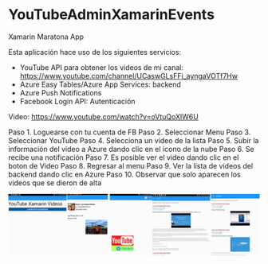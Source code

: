 # YouTubeAdminXamarinEvents
Xamarin Maratona App

Esta aplicación hace uso de los siguientes servicios:

* YouTube API para obtener los videos de mi canal: https://www.youtube.com/channel/UCaswGLsFFj_ayngaVOTf7Hw
* Azure Easy Tables/Azure App Services: backend 
* Azure Push Notifications
* Facebook Login API: Autenticación

Video: https://www.youtube.com/watch?v=oVtuQoXlW6U

Paso 1. Loguearse con tu cuenta de FB
Paso 2. Seleccionar Menu
Paso 3. Seleccionar YouTube
Paso 4. Selecciona un video de la lista
Paso 5. Subir la información del video a Azure dando clic en el icono de la nube
Paso 6. Se recibe una notificación
Paso 7. Es posible ver el video dando clic en el boton de Video
Paso 8. Regresar al menu
Paso 9. Ver la lista de videos del backend dando clic en Azure
Paso 10. Observar que solo aparecen los videos que se dieron de alta

![demo](https://raw.githubusercontent.com/icebeam7/YouTubeAdminXamarinEvents/master/luis4.png)
